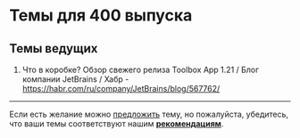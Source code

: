 # Темы для 400 выпуска

## Темы ведущих

1. Что в коробке? Обзор свежего релиза Toolbox App 1.21 / Блог компании JetBrains / Хабр - https://habr.com/ru/company/JetBrains/blog/567762/

---

Если есть желание можно [предложить](themes_from_listeners.md) тему, но пожалуйста, убедитесь, что ваши темы соответствуют нашим **[рекомендациям](Recommendations_for_the_proposed_topics.md)**.


